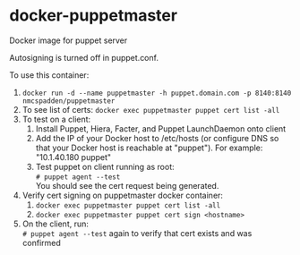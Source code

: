 # docker-puppetmaster
Docker image for puppet server

Autosigning is turned off in puppet.conf.

To use this container:

1. `docker run -d --name puppetmaster -h puppet.domain.com -p 8140:8140 nmcspadden/puppetmaster`
2. To see list of certs: `docker exec puppetmaster puppet cert list -all`
3. To test on a client:
	1. Install Puppet, Hiera, Facter, and Puppet LaunchDaemon onto client
	2. Add the IP of your Docker host to /etc/hosts (or configure DNS so that your Docker host is reachable at "puppet").  For example:  
		"10.1.40.180	puppet"
	3. Test puppet on client running as root:  
		`# puppet agent --test`  
		You should see the cert request being generated.
4. Verify cert signing on puppetmaster docker container:
	1. `docker exec puppetmaster puppet cert list -all`
	2. `docker exec puppetmaster puppet cert sign <hostname>`
5. On the client, run:  
	`# puppet agent --test` again to verify that cert exists and was confirmed